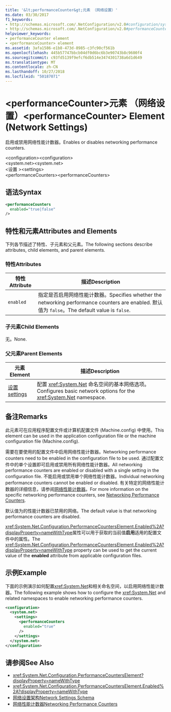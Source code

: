 ```yaml
---
title: '&lt;performanceCounter&gt;元素 （网络设置）'
ms.date: 03/30/2017
f1_keywords:
- http://schemas.microsoft.com/.NetConfiguration/v2.0#configuration/system.net/settings/performanceCounters
- http://schemas.microsoft.com/.NetConfiguration/v2.0#performanceCounters
helpviewer_keywords:
- performanceCounter element
- <performanceCounter> element
ms.assetid: 3afa1586-e1b8-473d-8985-c3fc90cf561b
ms.openlocfilehash: 445b57747bbcb04df0d6bc6b3e90743b8c9600f4
ms.sourcegitcommit: c93fd5139f9efcf6db514e3474301738a6d1d649
ms.translationtype: MT
ms.contentlocale: zh-CN
ms.lasthandoff: 10/27/2018
ms.locfileid: "50187071"
---
```

# <a name="ltperformancecountergt-element-network-settings"></a><span data-ttu-id="08bfb-102">&lt;performanceCounter&gt;元素 （网络设置）</span><span class="sxs-lookup"><span data-stu-id="08bfb-102">&lt;performanceCounter&gt; Element (Network Settings)</span></span>
<span data-ttu-id="08bfb-103">启用或禁用网络性能计数器。</span><span class="sxs-lookup"><span data-stu-id="08bfb-103">Enables or disables networking performance counters.</span></span>  
  
 <span data-ttu-id="08bfb-104">\<configuration></span><span class="sxs-lookup"><span data-stu-id="08bfb-104">\<configuration></span></span>  
<span data-ttu-id="08bfb-105">\<system.net></span><span class="sxs-lookup"><span data-stu-id="08bfb-105">\<system.net></span></span>  
<span data-ttu-id="08bfb-106">\<设置 ></span><span class="sxs-lookup"><span data-stu-id="08bfb-106">\<settings></span></span>  
<span data-ttu-id="08bfb-107">\<performanceCounters></span><span class="sxs-lookup"><span data-stu-id="08bfb-107">\<performanceCounters></span></span>  
  
## <a name="syntax"></a><span data-ttu-id="08bfb-108">语法</span><span class="sxs-lookup"><span data-stu-id="08bfb-108">Syntax</span></span>  
  
```xml  
<performanceCounters  
  enabled="true|false"  
/>  
```  
  
## <a name="attributes-and-elements"></a><span data-ttu-id="08bfb-109">特性和元素</span><span class="sxs-lookup"><span data-stu-id="08bfb-109">Attributes and Elements</span></span>  
 <span data-ttu-id="08bfb-110">下列各节描述了特性、子元素和父元素。</span><span class="sxs-lookup"><span data-stu-id="08bfb-110">The following sections describe attributes, child elements, and parent elements.</span></span>  
  
### <a name="attributes"></a><span data-ttu-id="08bfb-111">特性</span><span class="sxs-lookup"><span data-stu-id="08bfb-111">Attributes</span></span>  
  
|<span data-ttu-id="08bfb-112">特性</span><span class="sxs-lookup"><span data-stu-id="08bfb-112">Attribute</span></span>|<span data-ttu-id="08bfb-113">描述</span><span class="sxs-lookup"><span data-stu-id="08bfb-113">Description</span></span>|  
|---------------|-----------------|  
|`enabled`|<span data-ttu-id="08bfb-114">指定是否启用网络性能计数器。</span><span class="sxs-lookup"><span data-stu-id="08bfb-114">Specifies whether the networking performance counters are enabled.</span></span> <span data-ttu-id="08bfb-115">默认值为 `false`。</span><span class="sxs-lookup"><span data-stu-id="08bfb-115">The default value is `false`.</span></span>|  
  
### <a name="child-elements"></a><span data-ttu-id="08bfb-116">子元素</span><span class="sxs-lookup"><span data-stu-id="08bfb-116">Child Elements</span></span>  
 <span data-ttu-id="08bfb-117">无。</span><span class="sxs-lookup"><span data-stu-id="08bfb-117">None.</span></span>  
  
### <a name="parent-elements"></a><span data-ttu-id="08bfb-118">父元素</span><span class="sxs-lookup"><span data-stu-id="08bfb-118">Parent Elements</span></span>  
  
|<span data-ttu-id="08bfb-119">元素</span><span class="sxs-lookup"><span data-stu-id="08bfb-119">Element</span></span>|<span data-ttu-id="08bfb-120">描述</span><span class="sxs-lookup"><span data-stu-id="08bfb-120">Description</span></span>|  
|-------------|-----------------|  
|[<span data-ttu-id="08bfb-121">设置</span><span class="sxs-lookup"><span data-stu-id="08bfb-121">settings</span></span>](../../../../../docs/framework/configure-apps/file-schema/network/settings-element-network-settings.md)|<span data-ttu-id="08bfb-122">配置 <xref:System.Net> 命名空间的基本网络选项。</span><span class="sxs-lookup"><span data-stu-id="08bfb-122">Configures basic network options for the <xref:System.Net> namespace.</span></span>|  
  
## <a name="remarks"></a><span data-ttu-id="08bfb-123">备注</span><span class="sxs-lookup"><span data-stu-id="08bfb-123">Remarks</span></span>  
 <span data-ttu-id="08bfb-124">此元素可在应用程序配置文件或计算机配置文件 (Machine.config) 中使用。</span><span class="sxs-lookup"><span data-stu-id="08bfb-124">This element can be used in the application configuration file or the machine configuration file (Machine.config).</span></span>  
  
 <span data-ttu-id="08bfb-125">需要在要使用的配置文件中启用网络性能计数器。</span><span class="sxs-lookup"><span data-stu-id="08bfb-125">Networking performance counters need to be enabled in the configuration file to be used.</span></span> <span data-ttu-id="08bfb-126">通过配置文件中的单个设置即可启用或禁用所有网络性能计数器。</span><span class="sxs-lookup"><span data-stu-id="08bfb-126">All networking performance counters are enabled or disabled with a single setting in the configuration file.</span></span> <span data-ttu-id="08bfb-127">不能启用或禁用单个网络性能计数器。</span><span class="sxs-lookup"><span data-stu-id="08bfb-127">Individual networking performance counters cannot be enabled or disabled.</span></span> <span data-ttu-id="08bfb-128">有关特定的网络性能计数器的详细信息，请参阅[网络性能计数器](../../../../../docs/framework/debug-trace-profile/performance-counters.md#networking)。</span><span class="sxs-lookup"><span data-stu-id="08bfb-128">For more information on the specific networking performance counters, see [Networking Performance Counters](../../../../../docs/framework/debug-trace-profile/performance-counters.md#networking).</span></span>  
  
 <span data-ttu-id="08bfb-129">默认值为的性能计数器已禁用的网络。</span><span class="sxs-lookup"><span data-stu-id="08bfb-129">The default value is that networking performance counters are disabled.</span></span>  
  
 <span data-ttu-id="08bfb-130"><xref:System.Net.Configuration.PerformanceCountersElement.Enabled%2A?displayProperty=nameWithType>属性可以用于获取的当前值**启用**适用的配置文件中的属性。</span><span class="sxs-lookup"><span data-stu-id="08bfb-130">The <xref:System.Net.Configuration.PerformanceCountersElement.Enabled%2A?displayProperty=nameWithType> property can be used to get the current value of the **enabled** attribute from applicable configuration files.</span></span>  
  
## <a name="example"></a><span data-ttu-id="08bfb-131">示例</span><span class="sxs-lookup"><span data-stu-id="08bfb-131">Example</span></span>  
 <span data-ttu-id="08bfb-132">下面的示例演示如何配置<xref:System.Net>和相关命名空间，以启用网络性能计数器。</span><span class="sxs-lookup"><span data-stu-id="08bfb-132">The following example shows how to configure the <xref:System.Net> and related namespaces to enable networking performance counters.</span></span>  
  
```xml  
<configuration>  
  <system.net>  
    <settings>  
      <performanceCounters  
        enabled="true"  
      />  
    </settings>  
  </system.net>  
</configuration>  
```  
  
## <a name="see-also"></a><span data-ttu-id="08bfb-133">请参阅</span><span class="sxs-lookup"><span data-stu-id="08bfb-133">See Also</span></span>  
- <xref:System.Net.Configuration.PerformanceCountersElement?displayProperty=nameWithType>  
- <xref:System.Net.Configuration.PerformanceCountersElement.Enabled%2A?displayProperty=nameWithType>  
- [<span data-ttu-id="08bfb-134">网络设置架构</span><span class="sxs-lookup"><span data-stu-id="08bfb-134">Network Settings Schema</span></span>](../../../../../docs/framework/configure-apps/file-schema/network/index.md)  
- [<span data-ttu-id="08bfb-135">网络性能计数器</span><span class="sxs-lookup"><span data-stu-id="08bfb-135">Networking Performance Counters</span></span>](../../../../../docs/framework/debug-trace-profile/performance-counters.md#networking)
